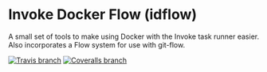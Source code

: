 Invoke Docker Flow (idflow)
===========================

A small set of tools to make using Docker with the Invoke task runner easier. Also incorporates a Flow system for use with git-flow.

[![Travis branch](https://img.shields.io/travis/VJftw/invoke-docker-flow/master.svg?maxAge=2592000)]()
[![Coveralls branch](https://img.shields.io/coveralls/VJftw/invoke-docker-flow/master.svg?maxAge=2592000)]()
